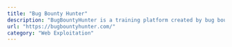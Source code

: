 ```yaml
---
title: "Bug Bounty Hunter"
description: "BugBountyHunter is a training platform created by bug bounty hunter zseano designed to help you learn all about web application vulnerabilities and how to get started."
url: "https://bugbountyhunter.com/"
category: "Web Exploitation"
---
```

